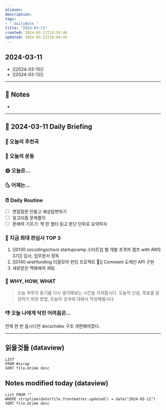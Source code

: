 ```yaml
---
aliases: 
description:
tags:
- " DailyNote "
title: "2024-03-11"
created: 2024-03-11T13:59:40
updated: 2024-03-11T18:04:49
---
```


## 2024-03-11

- [[2024-03-10]] 
- [[2024-03-12]]

---

## 📝 Notes

- 


---

## 📅 2024-03-11 Daily Briefing

### 🎵 오늘의 추천곡

### 🏃 오늘의 운동

### 🌞 오늘은...

### 🌜 어제는...

### ⏰ Daily Routine

- [ ] 면접질문 만들고 예상답변하기
- [ ] 알고리즘 문제풀이
- [ ] 문해력 기르기: 책 한 챕터 읽고 문단 단위로 요약하자

### 🧠 지금 최대 관심사 TOP 3

1. [[0130 ozcodingschool startupcamp 스타트업 웹 개발 초격차 캠프 with AWS 3기]] 입사, 업무문서 정독
2. [[0140 wishfunding 티끌모아 펀딩 프로젝트 🎁]] Comment 도메인 API 구현
3. 새로받은 맥북에어 세팅

### 🚀 WHY, HOW, WHAT

> 오늘 하루의 동기를 다시 생각해보는 시간을 가져봅시다. 오늘의 신념, 목표를 달성하기 위한 방법, 오늘의 성과에 대해서 작성해봅시다.

### 👎 오늘 나에게 닥친 어려움은...

언제 한 번 옵시디언 docs/index 구조 개편해야겠다.

---

## 읽을것들 (dataview)

```dataview
LIST
FROM #scrap
SORT file.mtime desc
```

## Notes modified today (dataview)

```dataview
List FROM "" 
WHERE striptime(date(file.frontmatter.updated)) = date("2024-03-11") 
SORT file.mtime desc
```
